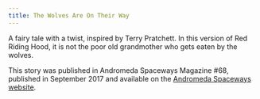 ```yaml
---
title: The Wolves Are On Their Way
---
```


A fairy tale with a twist, inspired by Terry Pratchett. In this version of Red Riding Hood, it is not the poor old grandmother who gets eaten by the wolves.

This story was published in Andromeda Spaceways Magazine #68, published in September 2017 and available on the [Andromeda Spaceways website](https://andromedaspaceways.com/shop/asm-68/).